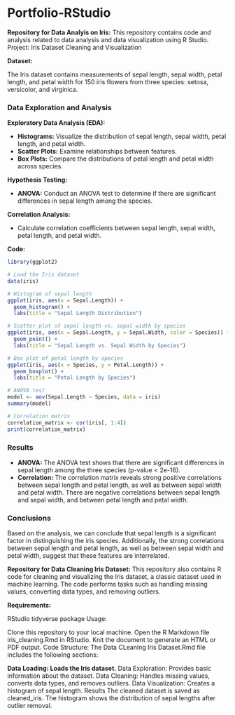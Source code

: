 # Portfolio-RStudio

**Repository for Data Analyis on Iris:**
This repository contains code and analysis related to data analysis and data visualization using R Studio.
Project: Iris Dataset Cleaning and Visualization

**Dataset:**

The Iris dataset contains measurements of sepal length, sepal width, petal length, and petal width for 150 iris flowers from three species: setosa, versicolor, and virginica.

### **Data Exploration and Analysis**

**Exploratory Data Analysis (EDA):**

* **Histograms:** Visualize the distribution of sepal length, sepal width, petal length, and petal width.
* **Scatter Plots:** Examine relationships between features.
* **Box Plots:** Compare the distributions of petal length and petal width across species.

**Hypothesis Testing:**

* **ANOVA:** Conduct an ANOVA test to determine if there are significant differences in sepal length among the species.

**Correlation Analysis:**

* Calculate correlation coefficients between sepal length, sepal width, petal length, and petal width.

**Code:**

```R
library(ggplot2)

# Load the Iris dataset
data(iris)

# Histogram of sepal length
ggplot(iris, aes(x = Sepal.Length)) +
  geom_histogram() +
  labs(title = "Sepal Length Distribution")

# Scatter plot of sepal length vs. sepal width by species
ggplot(iris, aes(x = Sepal.Length, y = Sepal.Width, color = Species)) +
  geom_point() +
  labs(title = "Sepal Length vs. Sepal Width by Species")

# Box plot of petal length by species
ggplot(iris, aes(x = Species, y = Petal.Length)) +
  geom_boxplot() +
  labs(title = "Petal Length by Species")

# ANOVA test
model <- aov(Sepal.Length ~ Species, data = iris)
summary(model)

# Correlation matrix
correlation_matrix <- cor(iris[, 1:4])
print(correlation_matrix)
```

### **Results**

* **ANOVA:** The ANOVA test shows that there are significant differences in sepal length among the three species (p-value < 2e-16).
* **Correlation:** The correlation matrix reveals strong positive correlations between sepal length and petal length, as well as between sepal width and petal width. There are negative correlations between sepal length and sepal width, and between petal length and petal width.

### **Conclusions**

Based on the analysis, we can conclude that sepal length is a significant factor in distinguishing the iris species. Additionally, the strong correlations between sepal length and petal length, as well as between sepal width and petal width, suggest that these features are interrelated.




**Repository for Data Cleaning Iris Dataset:**
This repository also contains R code for cleaning and visualizing the Iris dataset, a classic dataset used in machine learning. 
The code performs tasks such as handling missing values, converting data types, and removing outliers.

**Requirements:**

RStudio
tidyverse package
Usage:

Clone this repository to your local machine.
Open the R Markdown file iris_cleaning.Rmd in RStudio.
Knit the document to generate an HTML or PDF output.
Code Structure:
The Data CLeaning Iris Dataset.Rmd file includes the following sections:

**Data Loading: Loads the Iris dataset.**
Data Exploration: Provides basic information about the dataset.
Data Cleaning: Handles missing values, converts data types, and removes outliers.
Data Visualization: Creates a histogram of sepal length.
Results
The cleaned dataset is saved as cleaned_iris. The histogram shows the distribution of sepal lengths after outlier removal.

 
